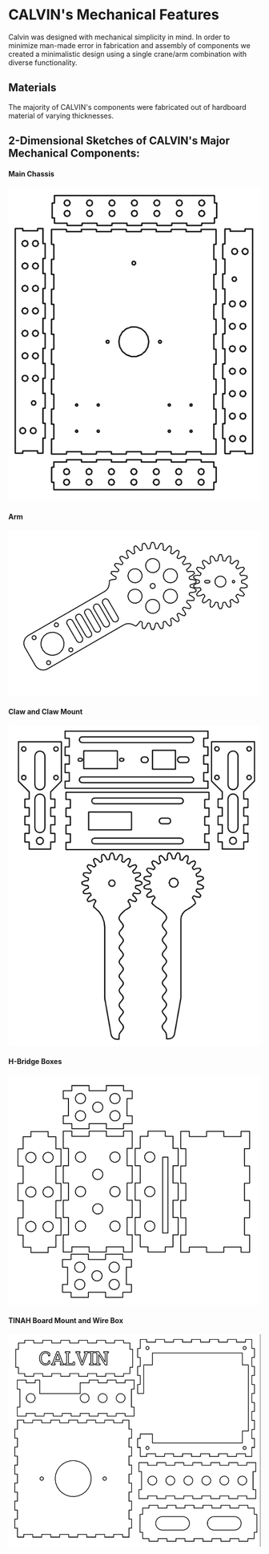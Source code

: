 CALVIN's Mechanical Features
=====
Calvin was designed with mechanical simplicity in mind. In order to minimize man-made error in fabrication and assembly of components we created a minimalistic design using a single crane/arm combination with diverse functionality. 

## Materials
The majority of CALVIN's components were fabricated out of hardboard material of varying thicknesses.

## 2-Dimensional Sketches of CALVIN's Major Mechanical Components:
#### Main Chassis
![Main Chassis](images/Robot_Drawing_CHASSIS.PNG)
#### Arm
![Arm](images/ROBOT_Drawing_ARM.PNG)
#### Claw and Claw Mount
![Claw](images/Robot_Drawing_CLAW.PNG)
#### H-Bridge Boxes
![H-Bridge Boxes](images/Robot_Drawing_H-BOX.PNG)
#### TINAH Board Mount and Wire Box
![TINAH Mount/Wire Box](images/Robot_Drawing_TINAHBOX.PNG)
